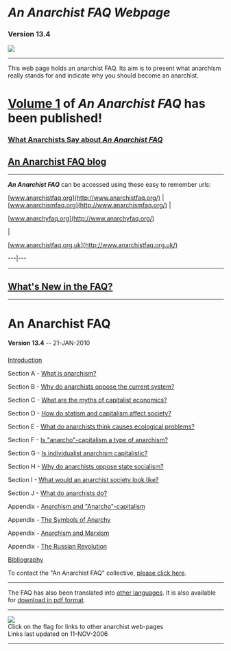 # _An Anarchist FAQ Webpage_

### Version 13.4

![](flag2.gif)

* * *

This web page holds an anarchist FAQ. Its aim is to present what anarchism
really stands for and indicate why you should become an anarchist.

#  [Volume 1](book.html) of _**An Anarchist FAQ**_ has been published!

### [What Anarchists Say about _An Anarchist FAQ_](quotes.html)

## [An Anarchist FAQ blog](http://anarchism.pageabode.com/blogs/afaq)

* * *

**_An Anarchist FAQ_** can be accessed using these easy to remember urls: 

[www.anarchistfaq.org](http://www.anarchistfaq.org/) |
[www.anarchismfaq.org](http://www.anarchismfaq.org/) |

[www.anarchyfaq.org](http://www.anarchyfaq.org/)

|

[www.anarchistfaq.org.uk](http://www.anarchistfaq.org.uk/)  
  
---|---  
  
* * *

## [What's New in the FAQ?](new.html)

* * *

# An Anarchist FAQ

**Version 13.4** \-- 21-JAN-2010 

###

[Introduction](intro.html)

Section A - [What is anarchism?](secAcon.html)

Section B - [Why do anarchists oppose the current system?](secBcon.html)

Section C - [What are the myths of capitalist economics?](secCcon.html)

Section D - [How do statism and capitalism affect society?](secDcon.html)

Section E - [What do anarchists think causes ecological
problems?](secEcon.html)

Section F - [Is "anarcho"-capitalism a type of anarchism?](secFcon.html)

Section G - [Is individualist anarchism capitalistic?](secGcon.html)

Section H - [Why do anarchists oppose state socialism?](secHcon.html)

Section I - [What would an anarchist society look like?](secIcon.html)

Section J - [What do anarchists do?](secJcon.html)

Appendix - [Anarchism and "Anarcho"-capitalism](append1.html)

Appendix - [The Symbols of Anarchy](append2.html)

Appendix - [Anarchism and Marxism](append3.html)

Appendix - [The Russian Revolution](append4.html)

[Bibliography](biblio.html)

To contact the "An Anarchist FAQ" collective, [please click
here](contact.html).

* * *

The FAQ has also been translated into [other languages](translations.html). It
is also available for [download in pdf format](pdf.html).

* * *

[![](flag.gif)](links.html)  
Click on the flag for links to other anarchist web-pages  
Links last updated on 11-NOV-2006  

* * *

